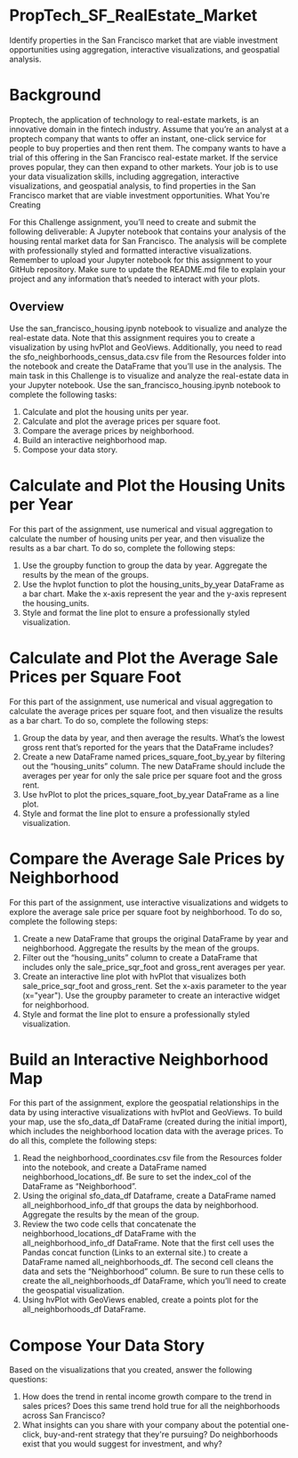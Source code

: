 # PropTech_SF_RealEstate_Market
Identify properties in the San Francisco market that are viable investment opportunities using aggregation, interactive visualizations, and geospatial analysis.


# Background

Proptech, the application of technology to real-estate markets, is an innovative domain in the fintech industry. Assume that you’re an analyst at a proptech company that wants to offer an instant, one-click service for people to buy properties and then rent them. The company wants to have a trial of this offering in the San Francisco real-estate market. If the service proves popular, they can then expand to other markets.
Your job is to use your data visualization skills, including aggregation, interactive visualizations, and geospatial analysis, to find properties in the San Francisco market that are viable investment opportunities.
What You're Creating

For this Challenge assignment, you’ll need to create and submit the following deliverable:
A Jupyter notebook that contains your analysis of the housing rental market data for San Francisco. The analysis will be complete with professionally styled and formatted interactive visualizations.
Remember to upload your Jupyter notebook for this assignment to your GitHub repository. Make sure to update the README.md file to explain your project and any information that’s needed to interact with your plots.

## Overview

Use the san_francisco_housing.ipynb notebook to visualize and analyze the real-estate data.
Note that this assignment requires you to create a visualization by using hvPlot and GeoViews. Additionally, you need to read the sfo_neighborhoods_census_data.csv file from the Resources folder into the notebook and create the DataFrame that you’ll use in the analysis.
The main task in this Challenge is to visualize and analyze the real-estate data in your Jupyter notebook. Use the san_francisco_housing.ipynb notebook to complete the following tasks:
1. Calculate and plot the housing units per year.
2. Calculate and plot the average prices per square foot.
3. Compare the average prices by neighborhood.
4. Build an interactive neighborhood map.
5. Compose your data story.

# Calculate and Plot the Housing Units per Year

For this part of the assignment, use numerical and visual aggregation to calculate the number of housing units per year, and then visualize the results as a bar chart. To do so, complete the following steps:

1. Use the groupby function to group the data by year. Aggregate the results by the mean of the groups.
2. Use the hvplot function to plot the housing_units_by_year DataFrame as a bar chart. Make the x-axis represent the year and the y-axis represent the housing_units.
3. Style and format the line plot to ensure a professionally styled visualization.

# Calculate and Plot the Average Sale Prices per Square Foot

For this part of the assignment, use numerical and visual aggregation to calculate the average prices per square foot, and then visualize the results as a bar chart. To do so, complete the following steps:
1. Group the data by year, and then average the results. What’s the lowest gross rent that’s reported for the years that the DataFrame includes?
2. Create a new DataFrame named prices_square_foot_by_year by filtering out the “housing_units” column. The new DataFrame should include the averages per year for only the sale price per square foot and the gross rent.
3. Use hvPlot to plot the prices_square_foot_by_year DataFrame as a line plot.
4. Style and format the line plot to ensure a professionally styled visualization.

# Compare the Average Sale Prices by Neighborhood

For this part of the assignment, use interactive visualizations and widgets to explore the average sale price per square foot by neighborhood. To do so, complete the following steps:
1. Create a new DataFrame that groups the original DataFrame by year and neighborhood. Aggregate the results by the mean of the groups.
2. Filter out the “housing_units” column to create a DataFrame that includes only the sale_price_sqr_foot and gross_rent averages per year.
3. Create an interactive line plot with hvPlot that visualizes both sale_price_sqr_foot and gross_rent. Set the x-axis parameter to the year (x="year"). Use the groupby parameter to create an interactive widget for neighborhood.
4. Style and format the line plot to ensure a professionally styled visualization.

# Build an Interactive Neighborhood Map

For this part of the assignment, explore the geospatial relationships in the data by using interactive visualizations with hvPlot and GeoViews. To build your map, use the sfo_data_df DataFrame (created during the initial import), which includes the neighborhood location data with the average prices. To do all this, complete the following steps:
1. Read the neighborhood_coordinates.csv file from the Resources folder into the notebook, and create a DataFrame named neighborhood_locations_df. Be sure to set the index_col of the DataFrame as “Neighborhood”.
2. Using the original sfo_data_df Dataframe, create a DataFrame named all_neighborhood_info_df that groups the data by neighborhood. Aggregate the results by the mean of the group.
3. Review the two code cells that concatenate the neighborhood_locations_df DataFrame with the all_neighborhood_info_df DataFrame. Note that the first cell uses the Pandas concat function (Links to an external site.) to create a DataFrame named all_neighborhoods_df. The second cell cleans the data and sets the “Neighborhood” column. Be sure to run these cells to create the all_neighborhoods_df DataFrame, which you’ll need to create the geospatial visualization.
4. Using hvPlot with GeoViews enabled, create a points plot for the all_neighborhoods_df DataFrame.

# Compose Your Data Story

Based on the visualizations that you created, answer the following questions:
1. How does the trend in rental income growth compare to the trend in sales prices? Does this same trend hold true for all the neighborhoods across San Francisco?
2. What insights can you share with your company about the potential one-click, buy-and-rent strategy that they're pursuing? Do neighborhoods exist that you would suggest for investment, and why?
